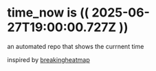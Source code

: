 # time_now is (( 2025-06-27T19:00:00.727Z ))

an automated repo that shows the currnent time

inspired by [breakingheatmap](https://github.com/breakingheatmap/breakingheatmap)
